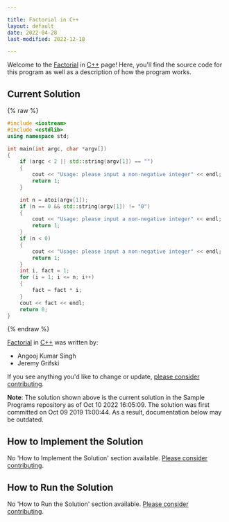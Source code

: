 ```yaml
---

title: Factorial in C++
layout: default
date: 2022-04-28
last-modified: 2022-12-18

---
```


Welcome to the [Factorial](https://sampleprograms.io/projects/factorial) in [C++](https://sampleprograms.io/languages/c-plus-plus) page! Here, you'll find the source code for this program as well as a description of how the program works.

## Current Solution

{% raw %}

```c++
#include <iostream>
#include <cstdlib>
using namespace std;

int main(int argc, char *argv[])
{
    if (argc < 2 || std::string(argv[1]) == "")
    {
        cout << "Usage: please input a non-negative integer" << endl;
        return 1;
    }

    int n = atoi(argv[1]);
    if (n == 0 && std::string(argv[1]) != "0")
    {
        cout << "Usage: please input a non-negative integer" << endl;
        return 1;
    }
    if (n < 0)
    {
        cout << "Usage: please input a non-negative integer" << endl;
        return 1;
    }
    int i, fact = 1;
    for (i = 1; i <= n; i++)
    {
        fact = fact * i;
    }
    cout << fact << endl;
    return 0;
}
```

{% endraw %}

[Factorial](https://sampleprograms.io/projects/factorial) in [C++](https://sampleprograms.io/languages/c-plus-plus) was written by:

- Angooj Kumar Singh
- Jeremy Grifski

If you see anything you'd like to change or update, [please consider contributing](https://github.com/TheRenegadeCoder/sample-programs).

**Note**: The solution shown above is the current solution in the Sample Programs repository as of Oct 10 2022 16:05:09. The solution was first committed on Oct 09 2019 11:00:44. As a result, documentation below may be outdated.

## How to Implement the Solution

No 'How to Implement the Solution' section available. [Please consider contributing](https://github.com/TheRenegadeCoder/sample-programs-website).

## How to Run the Solution

No 'How to Run the Solution' section available. [Please consider contributing](https://github.com/TheRenegadeCoder/sample-programs-website).